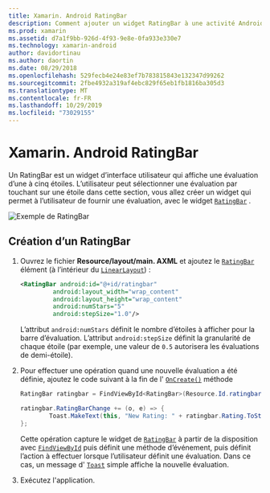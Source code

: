 ```yaml
---
title: Xamarin. Android RatingBar
description: Comment ajouter un widget RatingBar à une activité Android.
ms.prod: xamarin
ms.assetid: d7a1f9bb-926d-4f93-9e8e-0fa933e330e7
ms.technology: xamarin-android
author: davidortinau
ms.author: daortin
ms.date: 08/29/2018
ms.openlocfilehash: 529fecb4e24e83ef7b783815843e132347d99262
ms.sourcegitcommit: 2fbe4932a319af4ebc829f65eb1fb1816ba305d3
ms.translationtype: MT
ms.contentlocale: fr-FR
ms.lasthandoff: 10/29/2019
ms.locfileid: "73029155"
---
```

# <a name="xamarinandroid-ratingbar"></a>Xamarin. Android RatingBar

Un RatingBar est un widget d’interface utilisateur qui affiche une évaluation d’une à cinq étoiles. L’utilisateur peut sélectionner une évaluation par touchant sur une étoile dans cette section, vous allez créer un widget qui permet à l’utilisateur de fournir une évaluation, avec le widget [`RatingBar`](xref:Android.Widget.RatingBar) .

![Exemple de RatingBar](ratingbar-images/01-ratingbar.png)

## <a name="creating-a-ratingbar"></a>Création d’un RatingBar

1. Ouvrez le fichier **Resource/layout/main. AXML** et ajoutez le [`RatingBar`](xref:Android.Widget.RatingBar)
   élément (à l’intérieur du [`LinearLayout`](xref:Android.Widget.LinearLayout)) :

   ```xml
   <RatingBar android:id="@+id/ratingbar"
            android:layout_width="wrap_content"
            android:layout_height="wrap_content"
            android:numStars="5"
            android:stepSize="1.0"/>
   ```

   L’attribut `android:numStars` définit le nombre d’étoiles à afficher pour la barre d’évaluation. L’attribut `android:stepSize` définit la granularité de chaque étoile (par exemple, une valeur de `0.5` autorisera les évaluations de demi-étoile).

2. Pour effectuer une opération quand une nouvelle évaluation a été définie, ajoutez le code suivant à la fin de l' [`OnCreate()`](xref:Android.App.Activity.OnCreate*)
   méthode

    ```csharp
    RatingBar ratingbar = FindViewById<RatingBar>(Resource.Id.ratingbar);

    ratingbar.RatingBarChange += (o, e) => {
            Toast.MakeText(this, "New Rating: " + ratingbar.Rating.ToString (), ToastLength.Short).Show ();
    };
    ```

    Cette opération capture le widget de [`RatingBar`](xref:Android.Widget.RatingBar) à partir de la disposition avec [`FindViewById`](xref:Android.App.Activity.FindViewById*) puis définit une méthode d’événement, puis définit l’action à effectuer lorsque l’utilisateur définit une évaluation. Dans ce cas, un message d' [`Toast`](xref:Android.Widget.Toast) simple affiche la nouvelle évaluation.

3. Exécutez l'application.
